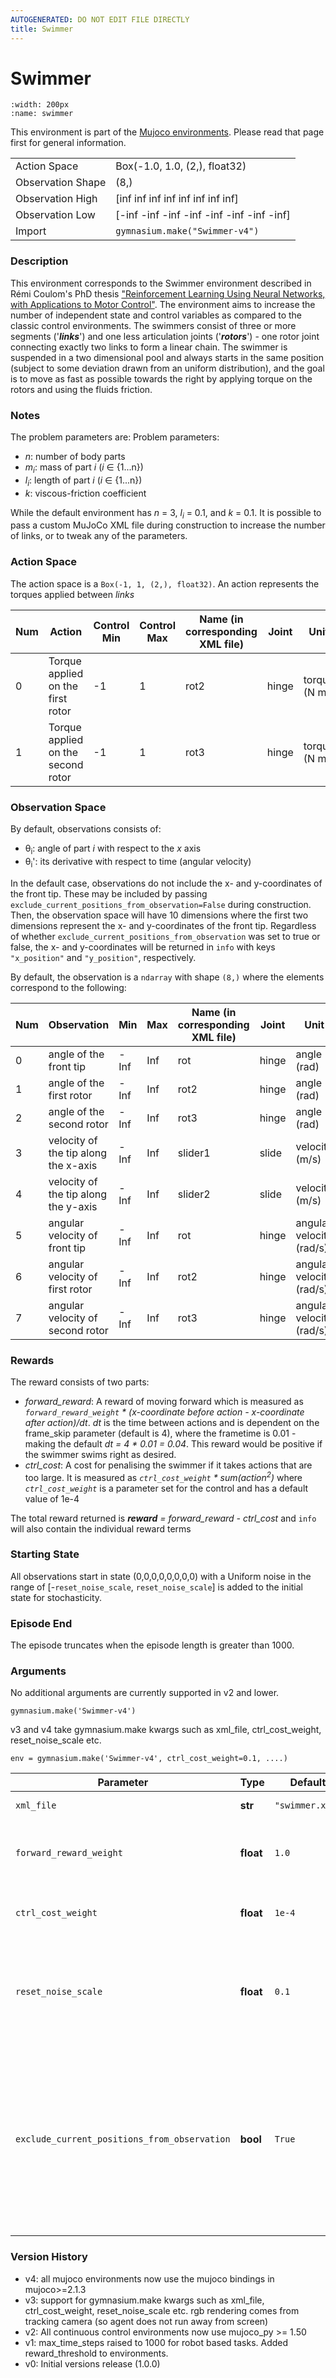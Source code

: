 ```yaml
---
AUTOGENERATED: DO NOT EDIT FILE DIRECTLY
title: Swimmer
---
```


# Swimmer

```{figure} ../../_static/videos/mujoco/swimmer.gif 
:width: 200px
:name: swimmer
```

This environment is part of the <a href='..'>Mujoco environments</a>. Please read that page first for general information.

|   |   |
|---|---|
| Action Space | Box(-1.0, 1.0, (2,), float32) |
| Observation Shape | (8,) |
| Observation High | [inf inf inf inf inf inf inf inf] |
| Observation Low | [-inf -inf -inf -inf -inf -inf -inf -inf] |
| Import | `gymnasium.make("Swimmer-v4")` | 


### Description

This environment corresponds to the Swimmer environment described in Rémi Coulom's PhD thesis
["Reinforcement Learning Using Neural Networks, with Applications to Motor Control"](https://tel.archives-ouvertes.fr/tel-00003985/document).
The environment aims to increase the number of independent state and control
variables as compared to the classic control environments. The swimmers
consist of three or more segments ('***links***') and one less articulation
joints ('***rotors***') - one rotor joint connecting exactly two links to
form a linear chain. The swimmer is suspended in a two dimensional pool and
always starts in the same position (subject to some deviation drawn from an
uniform distribution), and the goal is to move as fast as possible towards
the right by applying torque on the rotors and using the fluids friction.

### Notes

The problem parameters are:
Problem parameters:
* *n*: number of body parts
* *m<sub>i</sub>*: mass of part *i* (*i* ∈ {1...n})
* *l<sub>i</sub>*: length of part *i* (*i* ∈ {1...n})
* *k*: viscous-friction coefficient

While the default environment has *n* = 3, *l<sub>i</sub>* = 0.1,
and *k* = 0.1. It is possible to pass a custom MuJoCo XML file during construction to increase the
number of links, or to tweak any of the parameters.

### Action Space
The action space is a `Box(-1, 1, (2,), float32)`. An action represents the torques applied between *links*

| Num | Action                             | Control Min | Control Max | Name (in corresponding XML file) | Joint | Unit         |
|-----|------------------------------------|-------------|-------------|----------------------------------|-------|--------------|
| 0   | Torque applied on the first rotor  | -1          | 1           | rot2                             | hinge | torque (N m) |
| 1   | Torque applied on the second rotor | -1          | 1           | rot3                             | hinge | torque (N m) |

### Observation Space

By default, observations consists of:
* θ<sub>i</sub>: angle of part *i* with respect to the *x* axis
* θ<sub>i</sub>': its derivative with respect to time (angular velocity)

In the default case, observations do not include the x- and y-coordinates of the front tip. These may
be included by passing `exclude_current_positions_from_observation=False` during construction.
Then, the observation space will have 10 dimensions where the first two dimensions
represent the x- and y-coordinates of the front tip.
Regardless of whether `exclude_current_positions_from_observation` was set to true or false, the x- and y-coordinates
will be returned in `info` with keys `"x_position"` and `"y_position"`, respectively.

By default, the observation is a `ndarray` with shape `(8,)` where the elements correspond to the following:

| Num | Observation                          | Min  | Max | Name (in corresponding XML file) | Joint | Unit                     |
| --- | ------------------------------------ | ---- | --- | -------------------------------- | ----- | ------------------------ |
| 0   | angle of the front tip               | -Inf | Inf | rot                              | hinge | angle (rad)              |
| 1   | angle of the first rotor             | -Inf | Inf | rot2                             | hinge | angle (rad)              |
| 2   | angle of the second rotor            | -Inf | Inf | rot3                             | hinge | angle (rad)              |
| 3   | velocity of the tip along the x-axis | -Inf | Inf | slider1                          | slide | velocity (m/s)           |
| 4   | velocity of the tip along the y-axis | -Inf | Inf | slider2                          | slide | velocity (m/s)           |
| 5   | angular velocity of front tip        | -Inf | Inf | rot                              | hinge | angular velocity (rad/s) |
| 6   | angular velocity of first rotor      | -Inf | Inf | rot2                             | hinge | angular velocity (rad/s) |
| 7   | angular velocity of second rotor     | -Inf | Inf | rot3                             | hinge | angular velocity (rad/s) |

### Rewards
The reward consists of two parts:
- *forward_reward*: A reward of moving forward which is measured
as *`forward_reward_weight` * (x-coordinate before action - x-coordinate after action)/dt*. *dt* is
the time between actions and is dependent on the frame_skip parameter
(default is 4), where the frametime is 0.01 - making the
default *dt = 4 * 0.01 = 0.04*. This reward would be positive if the swimmer
swims right as desired.
- *ctrl_cost*: A cost for penalising the swimmer if it takes
actions that are too large. It is measured as *`ctrl_cost_weight` *
sum(action<sup>2</sup>)* where *`ctrl_cost_weight`* is a parameter set for the
control and has a default value of 1e-4

The total reward returned is ***reward*** *=* *forward_reward - ctrl_cost* and `info` will also contain the individual reward terms

### Starting State
All observations start in state (0,0,0,0,0,0,0,0) with a Uniform noise in the range of [-`reset_noise_scale`, `reset_noise_scale`] is added to the initial state for stochasticity.

### Episode End
The episode truncates when the episode length is greater than 1000.

### Arguments

No additional arguments are currently supported in v2 and lower.

```
gymnasium.make('Swimmer-v4')
```

v3 and v4 take gymnasium.make kwargs such as xml_file, ctrl_cost_weight, reset_noise_scale etc.

```
env = gymnasium.make('Swimmer-v4', ctrl_cost_weight=0.1, ....)
```

| Parameter                                    | Type      | Default         | Description                                                                                                                                                               |
| -------------------------------------------- | --------- | --------------- | ------------------------------------------------------------------------------------------------------------------------------------------------------------------------- |
| `xml_file`                                   | **str**   | `"swimmer.xml"` | Path to a MuJoCo model                                                                                                                                                    |
| `forward_reward_weight`                      | **float** | `1.0`           | Weight for _forward_reward_ term (see section on reward)                                                                                                                  |
| `ctrl_cost_weight`                           | **float** | `1e-4`          | Weight for _ctrl_cost_ term (see section on reward)                                                                                                                       |
| `reset_noise_scale`                          | **float** | `0.1`           | Scale of random perturbations of initial position and velocity (see section on Starting State)                                                                            |
| `exclude_current_positions_from_observation` | **bool**  | `True`          | Whether or not to omit the x- and y-coordinates from observations. Excluding the position can serve as an inductive bias to induce position-agnostic behavior in policies |


### Version History

* v4: all mujoco environments now use the mujoco bindings in mujoco>=2.1.3
* v3: support for gymnasium.make kwargs such as xml_file, ctrl_cost_weight, reset_noise_scale etc. rgb rendering comes from tracking camera (so agent does not run away from screen)
* v2: All continuous control environments now use mujoco_py >= 1.50
* v1: max_time_steps raised to 1000 for robot based tasks. Added reward_threshold to environments.
* v0: Initial versions release (1.0.0)
